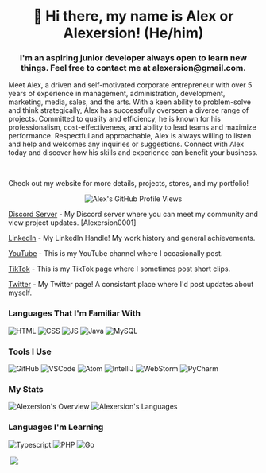 <h1 align="center">👋 Hi there, my name is Alex or Alexersion! (He/him) </h1>
<h3 align="center"> I'm an aspiring junior developer always open to learn new things. Feel free to contact me at alexersion@gmail.com.</h3>
<p>Meet Alex, a driven and self-motivated corporate entrepreneur with over 5 years of experience in management, administration, development, marketing, media, sales, and the arts. With a keen ability to problem-solve and think strategically, Alex has successfully overseen a diverse range of projects. Committed to quality and efficiency, he is known for his professionalism, cost-effectiveness, and ability to lead teams and maximize performance. Respectful and approachable, Alex is always willing to listen and help and welcomes any inquiries or suggestions. Connect with Alex today and discover how his skills and experience can benefit your business.</p>

<br><p>Check out my website for more details, projects, stores, and my portfolio!</p>

<p align="center"> <img src="https://komarev.com/ghpvc/?username=alexersion" alt="Alex's GitHub Profile Views"/></p>
<p><a href="https://www.discord.gg/fnsdWnWHeT">Discord Server</a> - My Discord server where you can meet my community and view project updates. [Alexersion0001]</p>
<p><a href="https://www.linkedin.com/in/alexersion/">LinkedIn</a> - My LinkedIn Handle! My work history and general achievements.</p>
<p><a href="https://www.youtube.com/channel/UC3_OCeMJo8T-hp-xFfyPjYQ/">YouTube</a> - This is my YouTube channel where I occasionally post.</p>
<p><a href="https:/www.tiktok.com/alexersion">TikTok</a> - This is my TikTok page where I sometimes post short clips.</p>
<p><a href="https://www.twitter.com/alexersion">Twitter</a> - My Twitter page! A consistant place where I'd post updates about myself.</p>

### Languages That I'm Familiar With
![HTML](https://img.shields.io/badge/-HTML-007396?style=for-the-badge&logo=html5&logoColor=white)
![CSS](https://img.shields.io/badge/-CSS-007396?style=for-the-badge&logo=css3&logoColor=white)
![JS](https://img.shields.io/badge/-JavaScript-007396?style=for-the-badge&logo=javascript&logoColor=white)
![Java](https://img.shields.io/badge/-Java-007396?style=for-the-badge&logo=java&logoColor=white)
![MySQL](https://img.shields.io/badge/-MySQL-007396?style=for-the-badge&logo=mysql&logoColor=white)

### Tools I Use
![GitHub](https://img.shields.io/badge/-GitHub-007396?style=for-the-badge&logo=github&logoColor=white)
![VSCode](https://img.shields.io/badge/-VSCode-007396?style=for-the-badge&logo=visual-studio-code&logoColor=white)
![Atom](https://img.shields.io/badge/-Atom-007396?style=for-the-badge&logo=atom-idea&logoColor=white)
![IntelliJ](https://img.shields.io/badge/-IntelliJ-007396?style=for-the-badge&logo=intellij-idea&logoColor=white)
![WebStorm](https://img.shields.io/badge/-Webstorm-007396?style=for-the-badge&logo=webstorm-idea&logoColor=white)
![PyCharm](https://img.shields.io/badge/-Pycharm-007396?style=for-the-badge&logo=pycharm-idea&logoColor=white)

### My Stats
![Alexersion's Overview](https://raw.githubusercontent.com/Alexersion/github-stats/master/generated/overview.svg#gh-dark-mode-only)
![Alexersion's Languages](https://raw.githubusercontent.com/Alexersion/github-stats/master/generated/languages.svg#gh-dark-mode-only)

### Languages I'm Learning
![Typescript](https://img.shields.io/badge/-Typescript-007396?style=for-the-badge&logo=typescript&logoColor=white)
![PHP](https://img.shields.io/badge/-PHP-007396?style=for-the-badge&logo=php&logoColor=white)
![Go](https://img.shields.io/badge/-Go-007396?style=for-the-badge&logo=go&logoColor=white)

<p>&nbsp;<a href="https://github.com/ryo-ma/github-profile-trophy"><img align="center" src="https://github-profile-trophy.vercel.app/?username=alexersion&theme=nord"/></a></p>
